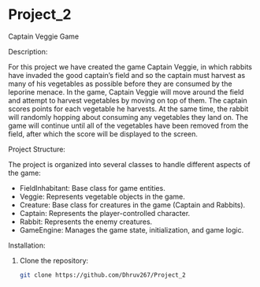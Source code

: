 # Project_2
Captain Veggie Game

Description:

For this project we have created the game Captain Veggie, in which rabbits have invaded the good captain’s
field and so the captain must harvest as many of his vegetables as possible before they are consumed by the
leporine menace. In the game, Captain Veggie will move around the field and attempt to harvest
vegetables by moving on top of them. The captain scores points for each vegetable he harvests. At the same
time, the rabbit will randomly hopping about consuming any vegetables they land on. The game will continue until all of the vegetables have been removed from the field, after which the score will be displayed to the screen.

Project Structure:

The project is organized into several classes to handle different aspects of the game:
- FieldInhabitant: Base class for game entities.
- Veggie: Represents vegetable objects in the game.
- Creature: Base class for creatures in the game (Captain and Rabbits).
- Captain: Represents the player-controlled character.
- Rabbit: Represents the enemy creatures.
- GameEngine: Manages the game state, initialization, and game logic.

Installation:

1. Clone the repository:

   ```bash
   git clone https://github.com/Dhruv267/Project_2
